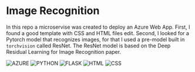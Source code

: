 # Image Recognition

In this repo a microservise was created to deploy an Azure Web App.
First, I found a good template with CSS and HTML files edit.
Second, I looked for a Pytorch model that recognizes images, for that I used a pre-model built in `torchvision` called ResNet.
The ResNet model is based on the Deep Residual Learning for Image Recognition paper.



![AZURE](https://img.shields.io/badge/Microsoft_Azure-0089D6?style=for-the-badge&logo=microsoft-azure&logoColor=white)
![PYTHON](https://img.shields.io/badge/Python-14354C?style=for-the-badge&logo=python&logoColor=white)
![FLASK](https://img.shields.io/badge/Flask-000000?style=for-the-badge&logo=flask&logoColor=white)
![HTML](https://img.shields.io/badge/HTML5-E34F26?style=for-the-badge&logo=html5&logoColor=white)
![CSS](https://img.shields.io/badge/CSS-239120?&style=for-the-badge&logo=css3&logoColor=white)
